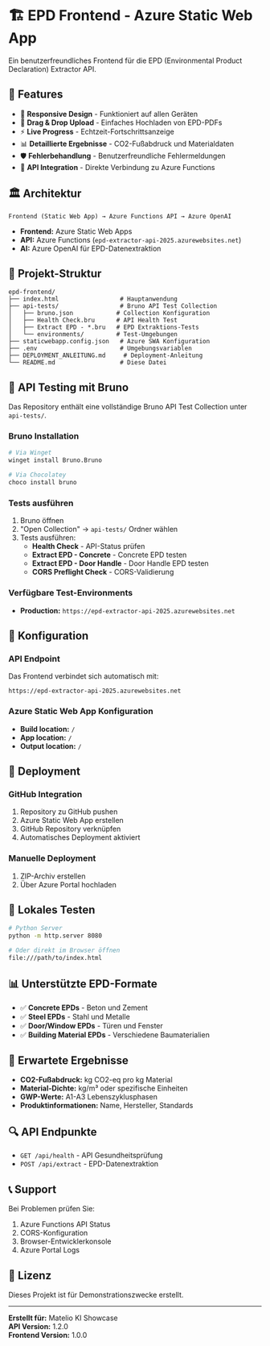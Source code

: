 # 🏗️ EPD Frontend - Azure Static Web App

Ein benutzerfreundliches Frontend für die EPD (Environmental Product Declaration) Extractor API.

## 🚀 Features

- 📱 **Responsive Design** - Funktioniert auf allen Geräten
- 🔄 **Drag & Drop Upload** - Einfaches Hochladen von EPD-PDFs
- ⚡ **Live Progress** - Echtzeit-Fortschrittsanzeige
- 📊 **Detaillierte Ergebnisse** - CO2-Fußabdruck und Materialdaten
- 🛡️ **Fehlerbehandlung** - Benutzerfreundliche Fehlermeldungen
- 🔗 **API Integration** - Direkte Verbindung zu Azure Functions

## 🏛️ Architektur

```
Frontend (Static Web App) → Azure Functions API → Azure OpenAI
```

- **Frontend:** Azure Static Web Apps
- **API:** Azure Functions (`epd-extractor-api-2025.azurewebsites.net`)
- **AI:** Azure OpenAI für EPD-Datenextraktion

## 📁 Projekt-Struktur

```
epd-frontend/
├── index.html                 # Hauptanwendung
├── api-tests/                 # Bruno API Test Collection
│   ├── bruno.json            # Collection Konfiguration
│   ├── Health Check.bru      # API Health Test
│   ├── Extract EPD - *.bru   # EPD Extraktions-Tests
│   └── environments/         # Test-Umgebungen
├── staticwebapp.config.json   # Azure SWA Konfiguration
├── .env                       # Umgebungsvariablen
├── DEPLOYMENT_ANLEITUNG.md     # Deployment-Anleitung
└── README.md                  # Diese Datei
```

## 🧪 API Testing mit Bruno

Das Repository enthält eine vollständige Bruno API Test Collection unter `api-tests/`.

### Bruno Installation
```bash
# Via Winget
winget install Bruno.Bruno

# Via Chocolatey
choco install bruno
```

### Tests ausführen
1. Bruno öffnen
2. "Open Collection" → `api-tests/` Ordner wählen
3. Tests ausführen:
   - **Health Check** - API-Status prüfen
   - **Extract EPD - Concrete** - Concrete EPD testen
   - **Extract EPD - Door Handle** - Door Handle EPD testen
   - **CORS Preflight Check** - CORS-Validierung

### Verfügbare Test-Environments
- **Production:** `https://epd-extractor-api-2025.azurewebsites.net`

## 🔧 Konfiguration

### API Endpoint
Das Frontend verbindet sich automatisch mit:
```
https://epd-extractor-api-2025.azurewebsites.net
```

### Azure Static Web App Konfiguration
- **Build location:** `/`
- **App location:** `/`
- **Output location:** `/`

## 🚀 Deployment

### GitHub Integration
1. Repository zu GitHub pushen
2. Azure Static Web App erstellen
3. GitHub Repository verknüpfen
4. Automatisches Deployment aktiviert

### Manuelle Deployment
1. ZIP-Archiv erstellen
2. Über Azure Portal hochladen

## 🧪 Lokales Testen

```bash
# Python Server
python -m http.server 8080

# Oder direkt im Browser öffnen
file:///path/to/index.html
```

## 📊 Unterstützte EPD-Formate

- ✅ **Concrete EPDs** - Beton und Zement
- ✅ **Steel EPDs** - Stahl und Metalle  
- ✅ **Door/Window EPDs** - Türen und Fenster
- ✅ **Building Material EPDs** - Verschiedene Baumaterialien

## 🎯 Erwartete Ergebnisse

- **CO2-Fußabdruck:** kg CO2-eq pro kg Material
- **Material-Dichte:** kg/m³ oder spezifische Einheiten
- **GWP-Werte:** A1-A3 Lebenszyklusphasen
- **Produktinformationen:** Name, Hersteller, Standards

## 🔍 API Endpunkte

- `GET /api/health` - API Gesundheitsprüfung
- `POST /api/extract` - EPD-Datenextraktion

## 📞 Support

Bei Problemen prüfen Sie:
1. Azure Functions API Status
2. CORS-Konfiguration  
3. Browser-Entwicklerkonsole
4. Azure Portal Logs

## 📄 Lizenz

Dieses Projekt ist für Demonstrationszwecke erstellt.

---

**Erstellt für:** Matelio KI Showcase  
**API Version:** 1.2.0  
**Frontend Version:** 1.0.0